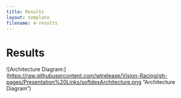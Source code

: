 ```yaml
---
title: Results
layout: template
filename: 4-results
--- 
```


# Results


![Architecture Diagram:](https://raw.githubusercontent.com/wtrelease/Vision-Racing/gh-pages/Presentation%20Links/softdesArchitecture.png “Architecture Diagram“)
